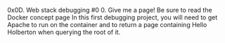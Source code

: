 0x0D. Web stack debugging #0
0. Give me a page!
Be sure to read the Docker concept page
In this first debugging project, you will need to get Apache to run on the container and to return a page containing Hello Holberton when querying the root of it.

